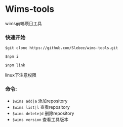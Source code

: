 # Wims-tools

wims前端项目工具

### 快速开始

`$git clone https://github.com/Slebee/wims-tools.git`


`$npm i`

`$npm link`

linux下注意权限

### 命令:

- `$wims add|a`   添加repository
- `$wims list|l`   查看repository
- `$wims delete|d`   删除repository
- `$wims version`   查看工具版本
